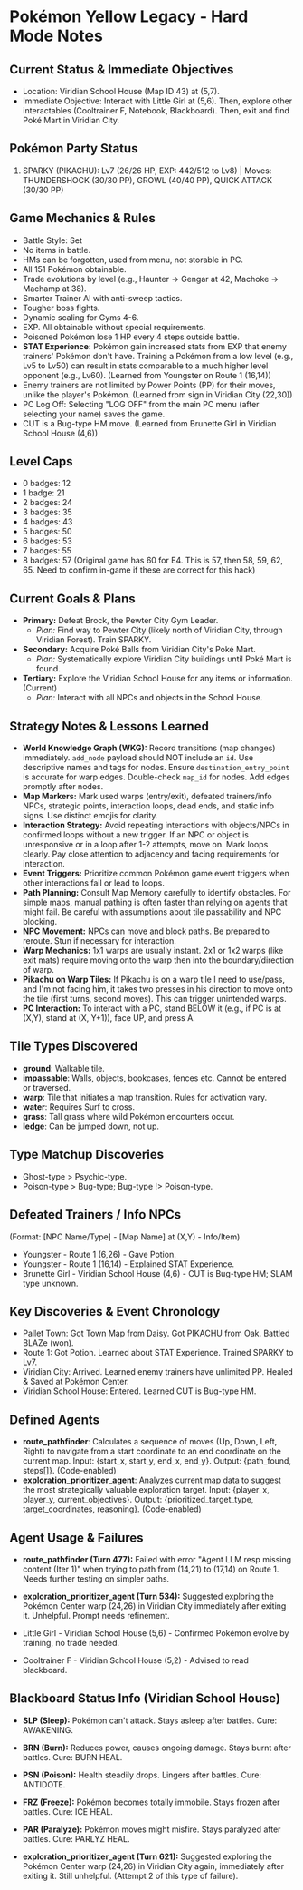 # Pokémon Yellow Legacy - Hard Mode Notes

## Current Status & Immediate Objectives
- Location: Viridian School House (Map ID 43) at (5,7).
- Immediate Objective: Interact with Little Girl at (5,6). Then, explore other interactables (Cooltrainer F, Notebook, Blackboard). Then, exit and find Poké Mart in Viridian City.

## Pokémon Party Status
1. SPARKY (PIKACHU): Lv7 (26/26 HP, EXP: 442/512 to Lv8) | Moves: THUNDERSHOCK (30/30 PP), GROWL (40/40 PP), QUICK ATTACK (30/30 PP)

## Game Mechanics & Rules
- Battle Style: Set
- No items in battle.
- HMs can be forgotten, used from menu, not storable in PC.
- All 151 Pokémon obtainable.
- Trade evolutions by level (e.g., Haunter -> Gengar at 42, Machoke -> Machamp at 38).
- Smarter Trainer AI with anti-sweep tactics.
- Tougher boss fights.
- Dynamic scaling for Gyms 4-6.
- EXP. All obtainable without special requirements.
- Poisoned Pokémon lose 1 HP every 4 steps outside battle.
- **STAT Experience:** Pokémon gain increased stats from EXP that enemy trainers' Pokémon don't have. Training a Pokémon from a low level (e.g., Lv5 to Lv50) can result in stats comparable to a much higher level opponent (e.g., Lv60). (Learned from Youngster on Route 1 (16,14))
- Enemy trainers are not limited by Power Points (PP) for their moves, unlike the player's Pokémon. (Learned from sign in Viridian City (22,30))
- PC Log Off: Selecting "LOG OFF" from the main PC menu (after selecting your name) saves the game.
- CUT is a Bug-type HM move. (Learned from Brunette Girl in Viridian School House (4,6))

## Level Caps
- 0 badges: 12
- 1 badge: 21
- 2 badges: 24
- 3 badges: 35
- 4 badges: 43
- 5 badges: 50
- 6 badges: 53
- 7 badges: 55
- 8 badges: 57 (Original game has 60 for E4. This is 57, then 58, 59, 62, 65. Need to confirm in-game if these are correct for this hack)

## Current Goals & Plans
- **Primary:** Defeat Brock, the Pewter City Gym Leader.
  - *Plan:* Find way to Pewter City (likely north of Viridian City, through Viridian Forest). Train SPARKY.
- **Secondary:** Acquire Poké Balls from Viridian City's Poké Mart.
  - *Plan:* Systematically explore Viridian City buildings until Poké Mart is found.
- **Tertiary:** Explore the Viridian School House for any items or information. (Current)
  - *Plan:* Interact with all NPCs and objects in the School House.

## Strategy Notes & Lessons Learned
- **World Knowledge Graph (WKG):** Record transitions (map changes) immediately. `add_node` payload should NOT include an `id`. Use descriptive names and tags for nodes. Ensure `destination_entry_point` is accurate for warp edges. Double-check `map_id` for nodes. Add edges promptly after nodes.
- **Map Markers:** Mark used warps (entry/exit), defeated trainers/info NPCs, strategic points, interaction loops, dead ends, and static info signs. Use distinct emojis for clarity.
- **Interaction Strategy:** Avoid repeating interactions with objects/NPCs in confirmed loops without a new trigger. If an NPC or object is unresponsive or in a loop after 1-2 attempts, move on. Mark loops clearly. Pay close attention to adjacency and facing requirements for interaction.
- **Event Triggers:** Prioritize common Pokémon game event triggers when other interactions fail or lead to loops.
- **Path Planning:** Consult Map Memory carefully to identify obstacles. For simple maps, manual pathing is often faster than relying on agents that might fail. Be careful with assumptions about tile passability and NPC blocking.
- **NPC Movement:** NPCs can move and block paths. Be prepared to reroute. Stun if necessary for interaction.
- **Warp Mechanics:** 1x1 warps are usually instant. 2x1 or 1x2 warps (like exit mats) require moving onto the warp then into the boundary/direction of warp.
- **Pikachu on Warp Tiles:** If Pikachu is on a warp tile I need to use/pass, and I'm not facing him, it takes two presses in his direction to move onto the tile (first turns, second moves). This can trigger unintended warps.
- **PC Interaction:** To interact with a PC, stand BELOW it (e.g., if PC is at (X,Y), stand at (X, Y+1)), face UP, and press A.

## Tile Types Discovered
- **ground**: Walkable tile.
- **impassable**: Walls, objects, bookcases, fences etc. Cannot be entered or traversed.
- **warp**: Tile that initiates a map transition. Rules for activation vary.
- **water**: Requires Surf to cross.
- **grass**: Tall grass where wild Pokémon encounters occur.
- **ledge**: Can be jumped down, not up.

## Type Matchup Discoveries
- Ghost-type > Psychic-type.
- Poison-type > Bug-type; Bug-type !> Poison-type.

## Defeated Trainers / Info NPCs
(Format: [NPC Name/Type] - [Map Name] at (X,Y) - Info/Item)
- Youngster - Route 1 (6,26) - Gave Potion.
- Youngster - Route 1 (16,14) - Explained STAT Experience.
- Brunette Girl - Viridian School House (4,6) - CUT is Bug-type HM; SLAM type unknown.

## Key Discoveries & Event Chronology
- Pallet Town: Got Town Map from Daisy. Got PIKACHU from Oak. Battled BLAZe (won).
- Route 1: Got Potion. Learned about STAT Experience. Trained SPARKY to Lv7.
- Viridian City: Arrived. Learned enemy trainers have unlimited PP. Healed & Saved at Pokémon Center.
- Viridian School House: Entered. Learned CUT is Bug-type HM.

## Defined Agents
- **route_pathfinder**: Calculates a sequence of moves (Up, Down, Left, Right) to navigate from a start coordinate to an end coordinate on the current map. Input: {start_x, start_y, end_x, end_y}. Output: {path_found, steps[]}. (Code-enabled)
- **exploration_prioritizer_agent**: Analyzes current map data to suggest the most strategically valuable exploration target. Input: {player_x, player_y, current_objectives}. Output: {prioritized_target_type, target_coordinates, reasoning}. (Code-enabled)

## Agent Usage & Failures
- **route_pathfinder (Turn 477):** Failed with error "Agent LLM resp missing content (Iter 1)" when trying to path from (14,21) to (17,14) on Route 1. Needs further testing on simpler paths.
- **exploration_prioritizer_agent (Turn 534):** Suggested exploring the Pokémon Center warp (24,26) in Viridian City immediately after exiting it. Unhelpful. Prompt needs refinement.

- Little Girl - Viridian School House (5,6) - Confirmed Pokémon evolve by training, no trade needed.

- Cooltrainer F - Viridian School House (5,2) - Advised to read blackboard.

## Blackboard Status Info (Viridian School House)
- **SLP (Sleep):** Pokémon can't attack. Stays asleep after battles. Cure: AWAKENING.
- **BRN (Burn):** Reduces power, causes ongoing damage. Stays burnt after battles. Cure: BURN HEAL.
- **PSN (Poison):** Health steadily drops. Lingers after battles. Cure: ANTIDOTE.
- **FRZ (Freeze):** Pokémon becomes totally immobile. Stays frozen after battles. Cure: ICE HEAL.
- **PAR (Paralyze):** Pokémon moves might misfire. Stays paralyzed after battles. Cure: PARLYZ HEAL.

- **exploration_prioritizer_agent (Turn 621):** Suggested exploring the Pokémon Center warp (24,26) in Viridian City again, immediately after exiting it. Still unhelpful. (Attempt 2 of this type of failure).